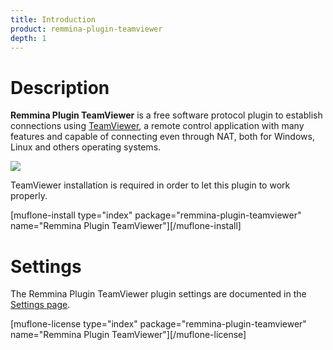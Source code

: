 ```yaml
---
title: Introduction
product: remmina-plugin-teamviewer
depth: 1
---
```


# Description

**Remmina Plugin TeamViewer** is a free software protocol plugin to establish connections using [TeamViewer], a remote control application with many features and capable of connecting even through NAT, both for Windows, Linux and others operating systems.

![](/resources/remmina-plugin-teamviewer/archive/latest/english/general.png?classes=center)

TeamViewer installation is required in order to let this plugin to work properly.

[muflone-install type="index" package="remmina-plugin-teamviewer" name="Remmina Plugin TeamViewer"][/muflone-install]

# Settings
The Remmina Plugin TeamViewer plugin settings are documented in the [Settings page](../settings).

[muflone-license type="index" package="remmina-plugin-teamviewer" name="Remmina Plugin TeamViewer"][/muflone-license]

[TeamViewer]: https://www.teamviewer.com/
